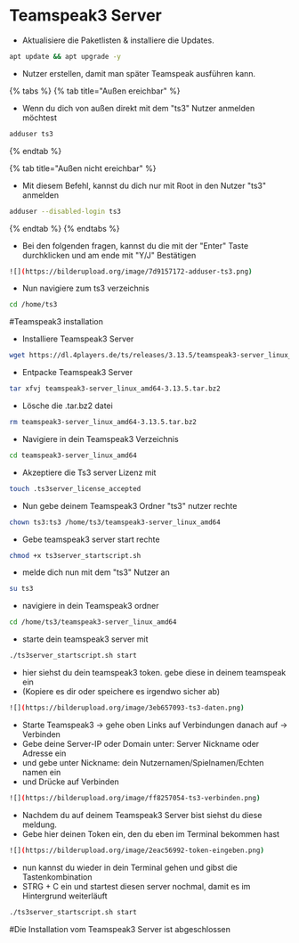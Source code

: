 # Teamspeak3 Server

* Aktualisiere die Paketlisten & installiere die Updates.

```bash
apt update && apt upgrade -y
```

* Nutzer erstellen, damit man später Teamspeak ausführen kann.

{% tabs %}
{% tab title="Außen ereichbar" %}
* Wenn du dich von außen direkt mit dem "ts3" Nutzer anmelden möchtest

```bash
adduser ts3
```

{% endtab %}

{% tab title="Außen nicht ereichbar" %}
* Mit diesem Befehl, kannst du dich nur mit Root in den Nutzer "ts3" anmelden

```bash
adduser --disabled-login ts3
```

{% endtab %}
{% endtabs %}

* Bei den folgenden fragen, kannst du die mit der "Enter" Taste durchklicken und am ende mit "Y/J" Bestätigen

```bash
![](https://bilderupload.org/image/7d9157172-adduser-ts3.png)
```

* Nun navigiere zum ts3 verzeichnis

```bash
cd /home/ts3
```

#Teamspeak3 installation

* Installiere Teamspeak3 Server

```bash
wget https://dl.4players.de/ts/releases/3.13.5/teamspeak3-server_linux_amd64-3.13.5.tar.bz2
```

* Entpacke Teamspeak3 Server

```bash
tar xfvj teamspeak3-server_linux_amd64-3.13.5.tar.bz2
```

* Lösche die .tar.bz2 datei

```bash
rm teamspeak3-server_linux_amd64-3.13.5.tar.bz2
```

* Navigiere in dein Teamspeak3 Verzeichnis

```bash
cd teamspeak3-server_linux_amd64
```

* Akzeptiere die Ts3 server Lizenz mit

```bash
touch .ts3server_license_accepted
```

* Nun gebe deinem Teamspeak3 Ordner "ts3" nutzer rechte

```bash
chown ts3:ts3 /home/ts3/teamspeak3-server_linux_amd64
```

* Gebe teamspeak3 server start rechte

```bash
chmod +x ts3server_startscript.sh
```

* melde dich nun mit dem "ts3" Nutzer an

```bash
su ts3
```

* navigiere in dein Teamspeak3 ordner

```bash
cd /home/ts3/teamspeak3-server_linux_amd64
```

* starte dein teamspeak3 server mit

```bash
./ts3server_startscript.sh start
```

* hier siehst du dein teamspeak3 token. gebe diese in deinem teamspeak ein
* (Kopiere es dir oder speichere es irgendwo sicher ab)

```bash
![](https://bilderupload.org/image/3eb657093-ts3-daten.png)
```

* Starte Teamspeak3 -> gehe oben Links auf Verbindungen danach auf -> Verbinden
* Gebe deine Server-IP oder Domain unter: Server Nickname oder Adresse ein
* und gebe unter Nickname: dein Nutzernamen/Spielnamen/Echten namen ein
* und Drücke auf Verbinden

```bash
![](https://bilderupload.org/image/ff8257054-ts3-verbinden.png)
```

* Nachdem du auf deinem Teamspeak3 Server bist siehst du diese meldung.
* Gebe hier deinen Token ein, den du eben im Terminal bekommen hast

```bash
![](https://bilderupload.org/image/2eac56992-token-eingeben.png)
```

* nun kannst du wieder in dein Terminal gehen und gibst die Tastenkombination 
* STRG + C ein und startest diesen server nochmal, damit es im Hintergrund weiterläuft

```bash
./ts3server_startscript.sh start
```

#Die Installation vom Teamspeak3 Server ist abgeschlossen
